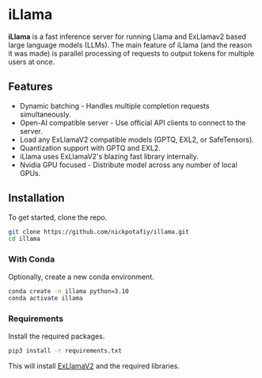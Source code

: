 # iLlama
**iLlama** is a fast inference server for running Llama and ExLlamav2 based large language models (LLMs). The main feature of iLlama (and the reason it was made) is parallel processing of requests to output tokens for multiple users at once.

## Features
- Dynamic batching - Handles multiple completion requests simultaneously.
- Open-AI compatible server - Use official API clients to connect to the server.
- Load any ExLlamaV2 compatible models (GPTQ, EXL2, or SafeTensors).
- Quantization support with GPTQ and EXL2.
- iLlama uses ExLlamaV2's blazing fast library internally.
- Nvidia GPU focused - Distribute model across any number of local GPUs.

## Installation

To get started, clone the repo.

```bash
git clone https://github.com/nickpotafiy/illama.git
cd illama
```

### With Conda

Optionally, create a new conda environment.

```bash
conda create -n illama python=3.10
conda activate illama
```

### Requirements

Install the required packages.

```bash
pip3 install -r requirements.txt
```

This will install [ExLlamaV2](https://github.com/turboderp/exllamav2) and the required libraries.

